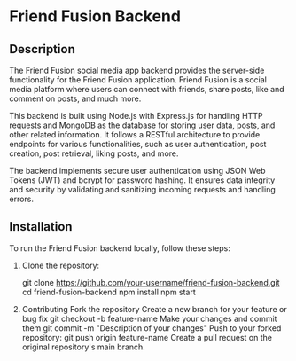 # Friend Fusion Backend

## Description

The Friend Fusion social media app backend provides the server-side functionality for the Friend Fusion application. Friend Fusion is a social media platform where users can connect with friends, share posts, like and comment on posts, and much more.

This backend is built using Node.js with Express.js for handling HTTP requests and MongoDB as the database for storing user data, posts, and other related information. It follows a RESTful architecture to provide endpoints for various functionalities, such as user authentication, post creation, post retrieval, liking posts, and more.

The backend implements secure user authentication using JSON Web Tokens (JWT) and bcrypt for password hashing. It ensures data integrity and security by validating and sanitizing incoming requests and  handling errors.


## Installation

To run the Friend Fusion backend locally, follow these steps:

1. Clone the repository:

   git clone https://github.com/your-username/friend-fusion-backend.git
   cd friend-fusion-backend
   npm install
   npm start


2. Contributing
   Fork the repository
   Create a new branch for your feature or bug fix
   git checkout -b feature-name
   Make your changes and commit them
   git commit -m "Description of your changes"
   Push to your forked repository:
   git push origin feature-name
   Create a pull request on the original repository's main branch.
